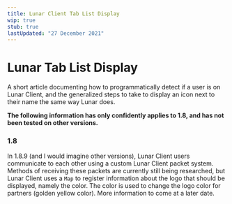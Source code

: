 ```yaml
---
title: Lunar Client Tab List Display
wip: true
stub: true
lastUpdated: "27 December 2021"
---
```

# Lunar Tab List Display
A short article documenting how to programmatically detect if a user is on Lunar Client, and the generalized steps to take to display an icon next to their name the same way Lunar does.

**The following information has only confidently applies to 1.8, and has not been tested on other versions.**
### 1.8
In 1.8.9 (and I would imagine other versions), Lunar Client users communicate to each other using a custom Lunar Client packet system. Methods of receiving these packets are currently still being researched, but Lunar Client uses a `Map` to register information about the logo that should be displayed, namely the color. The color is used to change the logo color for partners (golden yellow color).
More information to come at a later date.